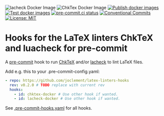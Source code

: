 ![lacheck Docker Image](https://img.shields.io/docker/v/joclement/lacheck)
![ChkTex Docker Image](https://img.shields.io/docker/v/joclement/chktex)
[![Publish docker images](https://github.com/joclement/latex-linters-hooks/actions/workflows/publish-docker-images.yml/badge.svg)](https://github.com/joclement/latex-linters-hooks/actions/workflows/publish-docker-images.yml)
[![Test docker images](https://github.com/joclement/latex-linters-hooks/actions/workflows/test-docker-images.yml/badge.svg)](https://github.com/joclement/latex-linters-hooks/actions/workflows/test-docker-images.yml)
[![pre-commit.ci status](https://results.pre-commit.ci/badge/github/joclement/latex-linters-hooks/main.svg)](https://results.pre-commit.ci/latest/github/joclement/latex-linters-hooks/main)
[![Conventional Commits](https://img.shields.io/badge/Conventional%20Commits-1.0.0-yellow.svg?style=flat-square)](https://conventionalcommits.org)
[![License: MIT](https://img.shields.io/badge/License-MIT-yellow.svg)](https://opensource.org/licenses/MIT)

# Hooks for the LaTeX linters ChkTeX and luacheck for pre-commit

A [pre-commit](https://pre-commit.com/) hook to run
[ChkTeX](https://ctan.org/pkg/chktex) and/or [lacheck](https://ctan.org/pkg/lacheck) to lint LaTeX files.

Add e.g. this to your .pre-commit-config.yaml:
```yaml
- repo: https://github.com/joclement/latex-linters-hooks
  rev: v0.2.0 # TODO replace with current rev
  hooks:
    - id: chktex-docker # Use other hook if wanted.
    - id: lacheck-docker # Use other hook if wanted.
```
See [.pre-commit-hooks.yaml](.pre-commit-hooks.yaml) for all hooks.
